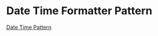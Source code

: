 # Date Time Formatter Pattern

[Date Time Pattern]








[Date Time Pattern]:http://help.adobe.com/en_US/FlashPlatform/reference/actionscript/3/flash/globalization/DateTimeFormatter.html#setDateTimePattern()
